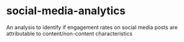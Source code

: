 # social-media-analytics
An analysis to identify if engagement rates on social media posts are attributable to content/non-content characteristics
